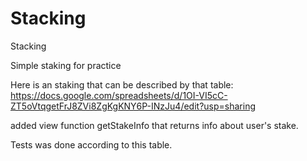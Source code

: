 # Stacking

Stacking

Simple staking for practice

Here is an staking that can be described by that table:
https://docs.google.com/spreadsheets/d/1OI-VI5cC-ZT5oVtqgetFrJ8ZVi8ZgKgKNY6P-INzJu4/edit?usp=sharing

added view function getStakeInfo that returns info about user's stake.

Tests was done according to this table.
